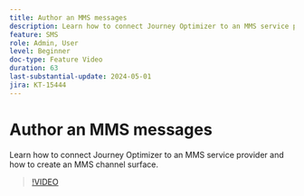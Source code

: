 ```yaml
---
title: Author an MMS messages
description: Learn how to connect Journey Optimizer to an MMS service provider and how to create an MMS channel surface.
feature: SMS
role: Admin, User
level: Beginner
doc-type: Feature Video
duration: 63
last-substantial-update: 2024-05-01
jira: KT-15444
---
```


# Author an MMS messages

Learn how to connect Journey Optimizer to an MMS service provider and how to create an MMS channel surface.

>[!VIDEO](https://video.tv.adobe.com/v/3428816/?learn=on)
